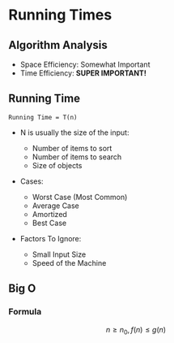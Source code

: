 # Running Times
## Algorithm Analysis
- Space Efficiency: Somewhat Important
- Time Efficiency: **SUPER IMPORTANT!**

## Running Time 
`Running Time = T(n)`
- N is usually the size of the input:
    - Number of items to sort
    - Number of items to search
    - Size of objects

- Cases:
    - Worst Case (Most Common)
    - Average Case
    - Amortized
    - Best Case

- Factors To Ignore:
    - Small Input Size
    - Speed of the Machine

## Big O
### Formula
$$n \ge n_0, f(n) \le g(n)$$
